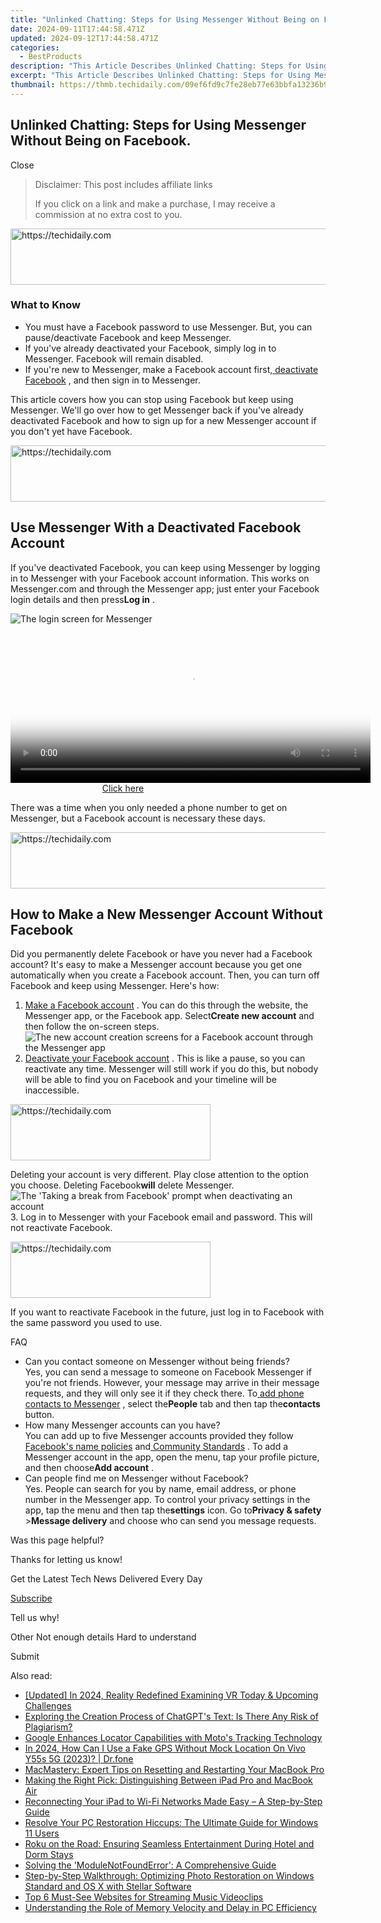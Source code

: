 ```yaml
---
title: "Unlinked Chatting: Steps for Using Messenger Without Being on Facebook."
date: 2024-09-11T17:44:58.471Z
updated: 2024-09-12T17:44:58.471Z
categories:
  - BestProducts
description: "This Article Describes Unlinked Chatting: Steps for Using Messenger Without Being on Facebook."
excerpt: "This Article Describes Unlinked Chatting: Steps for Using Messenger Without Being on Facebook."
thumbnail: https://thmb.techidaily.com/09ef6fd9c7fe28eb77e63bbfa13236b988e850bf98e48829cdc79a65c4caf17b.jpg
---
```


## Unlinked Chatting: Steps for Using Messenger Without Being on Facebook.

Close 

>  Disclaimer: This post includes affiliate links
>
>  If you click on a link and make a purchase, I may receive a commission at no extra cost to you.
>

<!-- affiliate ads begin -->
<a href="https://ephamedtechinc.pxf.io/c/5597632/2135474/26400" target="_top" id="2135474">
  <img src="//a.impactradius-go.com/display-ad/26400-2135474" border="0" alt="https://techidaily.com" width="600" height="90"/>
</a>
<img height="0" width="0" src="https://ephamedtechinc.pxf.io/i/5597632/2135474/26400" style="position:absolute;visibility:hidden;" border="0" />
<!-- affiliate ads end -->

###  What to Know

* You must have a Facebook password to use Messenger. But, you can pause/deactivate Facebook and keep Messenger.
* If you've already deactivated your Facebook, simply log in to Messenger. Facebook will remain disabled.
* If you're new to Messenger, make a Facebook account first,[ deactivate Facebook](https://www.lifewire.com/deactivate-facebook-5072237) , and then sign in to Messenger.

 This article covers how you can stop using Facebook but keep using Messenger. We'll go over how to get Messenger back if you've already deactivated Facebook and how to sign up for a new Messenger account if you don't yet have Facebook.

<!-- affiliate ads begin -->
<a href="https://aidotcom.pxf.io/c/5597632/2134500/19576" target="_top" id="2134500">
  <img src="//a.impactradius-go.com/display-ad/19576-2134500" border="0" alt="https://techidaily.com" width="600" height="90"/>
</a>
<img height="0" width="0" src="https://aidotcom.pxf.io/i/5597632/2134500/19576" style="position:absolute;visibility:hidden;" border="0" />
<!-- affiliate ads end -->

##  Use Messenger With a Deactivated Facebook Account

 If you've deactivated Facebook, you can keep using Messenger by logging in to Messenger with your Facebook account information. This works on Messenger.com and through the Messenger app; just enter your Facebook login details and then press**Log in** .  

![The login screen for Messenger](https://www.lifewire.com/thmb/MoMJxokuOYj8nV9A4C7RMIdizzQ=/1500x0/filters:no_upscale():max_bytes(150000):strip_icc():format(webp)/messenger-login-29e385dc323042808ac2b15fb5cf526f.png) 

<!-- affiliate ads begin -->
<span id="1982459">
					<video width="576" height="240" style="cursor:pointer"
           poster="//a.impactradius-go.com/display-clicktoplayimage/1982459.png"
           onclick="if(!this.playClicked){this.play();this.setAttribute('controls',true);this.playClicked=true;}">
	   <source src="//a.impactradius-go.com/display-ad/22993-1982459">
	   <img src="//a.impactradius-go.com/display-clicktoplayimage/1982459.png" style="border: none; height: 100%; width: 100%; object-fit: contain">
	</video>
	<div style="width:360px;text-align:center"><a href="javascript:window.open(decodeURIComponent('https%3A%2F%2Fhomestyler.sjv.io%2Fc%2F5597632%2F1982459%2F22993'), '_blank');void(0);">Click here</a></div>
</span>
<img height="0" width="0" src="https://imp.pxf.io/i/5597632/1982459/22993" style="position:absolute;visibility:hidden;" border="0" />
<!-- affiliate ads end -->

 There was a time when you only needed a phone number to get on Messenger, but a Facebook account is necessary these days.

<!-- affiliate ads begin -->
<a href="https://appsumo.8odi.net/c/5597632/2128842/7443" target="_top" id="2128842">
  <img src="//a.impactradius-go.com/display-ad/7443-2128842" border="0" alt="https://techidaily.com" width="600" height="90"/>
</a>
<img height="0" width="0" src="https://appsumo.8odi.net/i/5597632/2128842/7443" style="position:absolute;visibility:hidden;" border="0" />
<!-- affiliate ads end -->

##  How to Make a New Messenger Account Without Facebook

 Did you permanently delete Facebook or have you never had a Facebook account? It's easy to make a Messenger account because you get one automatically when you create a Facebook account. Then, you can turn off Facebook and keep using Messenger. Here's how:

1. [ Make a Facebook account](https://www.lifewire.com/tutorial-how-facebook-works-2654610) . You can do this through the website, the Messenger app, or the Facebook app. Select**Create new account** and then follow the on-screen steps.  
![The new account creation screens for a Facebook account through the Messenger app](https://www.lifewire.com/thmb/JgxteUDRoYoIZXGxpPwUJvjpiiE=/1500x0/filters:no_upscale():max_bytes(150000):strip_icc():format(webp)/new-facebook-account-2f32e7a5993d40a09d7c490608bf32f9.png)
2. [ Deactivate your Facebook account](https://www.lifewire.com/deactivate-facebook-5072237) . This is like a pause, so you can reactivate any time. Messenger will still work if you do this, but nobody will be able to find you on Facebook and your timeline will be inaccessible.  

<!-- affiliate ads begin -->
<a href="https://aligracehair.sjv.io/c/5597632/2135415/19272" target="_top" id="2135415">
  <img src="//a.impactradius-go.com/display-ad/19272-2135415" border="0" alt="https://techidaily.com" width="320" height="90"/>
</a>
<img height="0" width="0" src="https://aligracehair.sjv.io/i/5597632/2135415/19272" style="position:absolute;visibility:hidden;" border="0" />
<!-- affiliate ads end -->

 Deleting your account is very different. Play close attention to the option you choose. Deleting Facebook**will** delete Messenger.  
![The 'Taking a break from Facebook' prompt when deactivating an account](https://www.lifewire.com/thmb/3V1MpDklDKk8m0LTka88sHt75nE=/1500x0/filters:no_upscale():max_bytes(150000):strip_icc():format(webp)/take-break-from-facebook-6c35586aa6504674821b03fa9547685e.png)
3. Log in to Messenger with your Facebook email and password. This will not reactivate Facebook.  

<!-- affiliate ads begin -->
<a href="https://wigfever.sjv.io/c/5597632/2014850/22899" target="_top" id="2014850">
  <img src="//a.impactradius-go.com/display-ad/22899-2014850" border="0" alt="https://techidaily.com" width="320" height="90"/>
</a>
<img height="0" width="0" src="https://wigfever.sjv.io/i/5597632/2014850/22899" style="position:absolute;visibility:hidden;" border="0" />
<!-- affiliate ads end -->

 If you want to reactivate Facebook in the future, just log in to Facebook with the same password you used to use.

 FAQ

* Can you contact someone on Messenger without being friends?  
 Yes, you can send a message to someone on Facebook Messenger if you're not friends. However, your message may arrive in their message requests, and they will only see it if they check there. To[ add phone contacts to Messenger](https://www.lifewire.com/add-anyone-to-facebook-messenger-4156519) , select the**People** tab and then tap the**contacts** button.
* How many Messenger accounts can you have?  
 You can add up to five Messenger accounts provided they follow[ Facebook's name policies](https://www.facebook.com/help/112146705538576/) and[ Community Standards](https://transparency.meta.com/policies/community-standards/) . To add a Messenger account in the app, open the menu, tap your profile picture, and then choose**Add account** .
* Can people find me on Messenger without Facebook?  
 Yes. People can search for you by name, email address, or phone number in the Messenger app. To control your privacy settings in the app, tap the menu and then tap the**settings** icon. Go to**Privacy & safety** \>**Message delivery** and choose who can send you message requests.

Was this page helpful?

Thanks for letting us know!

 Get the Latest Tech News Delivered Every Day

[ Subscribe ](https://www.lifewire.com/#) 

Tell us why!

 Other  Not enough details  Hard to understand 

 Submit 

<ins class="adsbygoogle"
     style="display:block"
     data-ad-format="autorelaxed"
     data-ad-client="ca-pub-7571918770474297"
     data-ad-slot="1223367746"></ins>

<ins class="adsbygoogle"
     style="display:block"
     data-ad-client="ca-pub-7571918770474297"
     data-ad-slot="8358498916"
     data-ad-format="auto"
     data-full-width-responsive="true"></ins>

<span class="atpl-alsoreadstyle">Also read:</span>
<div><ul>
<li><a href="https://article-posts.techidaily.com/updated-in-2024-reality-redefined-examining-vr-today-and-upcoming-challenges/"><u>[Updated] In 2024, Reality Redefined Examining VR Today & Upcoming Challenges</u></a></li>
<li><a href="https://tech-haven.techidaily.com/exploring-the-creation-process-of-chatgpts-text-is-there-any-risk-of-plagiarism/"><u>Exploring the Creation Process of ChatGPT's Text: Is There Any Risk of Plagiarism?</u></a></li>
<li><a href="https://hardware-tips.techidaily.com/google-enhances-locator-capabilities-with-motos-tracking-technology/"><u>Google Enhances Locator Capabilities with Moto's Tracking Technology</u></a></li>
<li><a href="https://review-topics.techidaily.com/in-2024-how-can-i-use-a-fake-gps-without-mock-location-on-vivo-y55s-5g-2023-drfone-by-drfone-virtual-android/"><u>In 2024, How Can I Use a Fake GPS Without Mock Location On Vivo Y55s 5G (2023)? | Dr.fone</u></a></li>
<li><a href="https://techtrends.techidaily.com/macmastery-expert-tips-on-resetting-and-restarting-your-macbook-pro/"><u>MacMastery: Expert Tips on Resetting and Restarting Your MacBook Pro</u></a></li>
<li><a href="https://techtrends.techidaily.com/making-the-right-pick-distinguishing-between-ipad-pro-and-macbook-air/"><u>Making the Right Pick: Distinguishing Between iPad Pro and MacBook Air</u></a></li>
<li><a href="https://techtrends.techidaily.com/reconnecting-your-ipad-to-wi-fi-networks-made-easy-a-step-by-step-guide/"><u>Reconnecting Your iPad to Wi-Fi Networks Made Easy – A Step-by-Step Guide</u></a></li>
<li><a href="https://common-error.techidaily.com/resolve-your-pc-restoration-hiccups-the-ultimate-guide-for-windows-11-users/"><u>Resolve Your PC Restoration Hiccups: The Ultimate Guide for Windows 11 Users</u></a></li>
<li><a href="https://techtrends.techidaily.com/roku-on-the-road-ensuring-seamless-entertainment-during-hotel-and-dorm-stays/"><u>Roku on the Road: Ensuring Seamless Entertainment During Hotel and Dorm Stays</u></a></li>
<li><a href="https://common-error.techidaily.com/solving-the-modulenotfounderror-a-comprehensive-guide/"><u>Solving the 'ModuleNotFoundError': A Comprehensive Guide</u></a></li>
<li><a href="https://data-safeguard.techidaily.com/step-by-step-walkthrough-optimizing-photo-restoration-on-windows-standard-and-os-x-with-stellar-software/"><u>Step-by-Step Walkthrough: Optimizing Photo Restoration on Windows Standard and OS X with Stellar Software</u></a></li>
<li><a href="https://techtrends.techidaily.com/top-6-must-see-websites-for-streaming-music-videoclips/"><u>Top 6 Must-See Websites for Streaming Music Videoclips</u></a></li>
<li><a href="https://techtrends.techidaily.com/understanding-the-role-of-memory-velocity-and-delay-in-pc-efficiency/"><u>Understanding the Role of Memory Velocity and Delay in PC Efficiency</u></a></li>
</ul></div>

